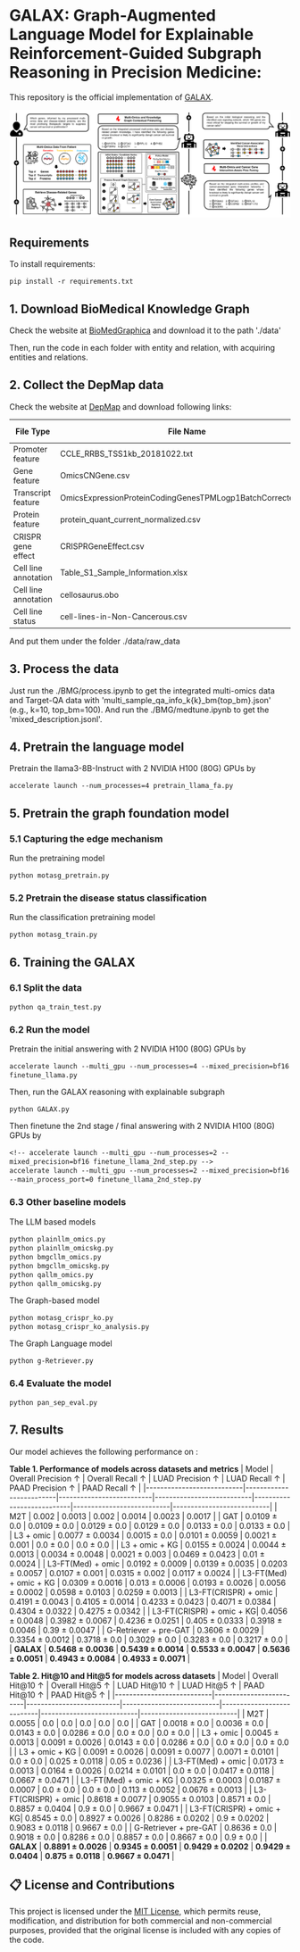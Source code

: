 # GALAX: Graph-Augmented Language Model for Explainable Reinforcement-Guided Subgraph Reasoning in Precision Medicine: 

This repository is the official implementation of [GALAX](). 

![Figure1](./Figures/Figure2.png)

## Requirements

To install requirements:

```setup
pip install -r requirements.txt
```

## 1. Download BioMedical Knowledge Graph
Check the website at [BioMedGraphica](https://github.com/FuhaiLiAiLab/BioMedGraphica) and download it to the path './data'

Then, run the code in each folder with entity and relation, with acquiring entities and relations.

## 2. Collect the DepMap data
Check the website at [DepMap](https://depmap.org/portal/data_page/?tab=overview) and download following links:

| **File Type**           | **File Name**                          | **Download Site**                                                                 |
|-------------------------|----------------------------------------|-----------------------------------------------------------------------------------|
| Promoter feature        | CCLE_RRBS_TSS1kb_20181022.txt          | [Link](https://depmap.org/portal/data_page/?tab=allData)                         |
| Gene feature            | OmicsCNGene.csv                        | [Link](https://depmap.org/portal/data_page/?tab=allData)                         |
| Transcript feature      | OmicsExpressionProteinCodingGenesTPMLogp1BatchCorrected.csv                  | [Link](https://depmap.org/portal/data_page/?tab=allData)                         |
| Protein feature         | protein_quant_current_normalized.csv   | [Link](https://depmap.org/portal/data_page/?tab=allData)                         |
| CRISPR gene effect      | CRISPRGeneEffect.csv                   | [Link](https://depmap.org/portal/data_page/?tab=allData)                         |
| Cell line annotation    | Table_S1_Sample_Information.xlsx       | [Link](https://depmap.org/portal/data_page/?tab=allData)                         |
| Cell line annotation    | cellosaurus.obo                        | [Link](https://ftp.expasy.org/databases/cellosaurus/cellosaurus.obo)            |
| Cell line status        | cell-lines-in-Non-Cancerous.csv        | [Link](https://depmap.org/portal/context/Non-Cancerous)                          |

And put them under the folder ./data/raw_data

## 3. Process the data
Just run the ./BMG/process.ipynb to get the integrated multi-omics data and Target-QA data with 'multi_sample_qa_info_k{k}_bm{top_bm}.json' (e.g., k=10, top_bm=100). And run the ./BMG/medtune.ipynb to get the 'mixed_description.jsonl'.

## 4. Pretrain the language model
Pretrain the llama3-8B-Instruct with 2 NVIDIA H100 (80G) GPUs by
```
accelerate launch --num_processes=4 pretrain_llama_fa.py
```

## 5. Pretrain the graph foundation model
### 5.1 Capturing the edge mechanism
Run the pretraining model
```
python motasg_pretrain.py
```

### 5.2 Pretrain the disease status classification
Run the classification pretraining model
```
python motasg_train.py
```

## 6. Training the GALAX
### 6.1 Split the data 
```
python qa_train_test.py
```


### 6.2 Run the model
Pretrain the initial answering with 2 NVIDIA H100 (80G) GPUs by
```
accelerate launch --multi_gpu --num_processes=4 --mixed_precision=bf16 finetune_llama.py
```

Then, run the GALAX reasoning with explainable subgraph
```
python GALAX.py
```

Then finetune the 2nd stage / final answering with 2 NVIDIA H100 (80G) GPUs by
```
<!-- accelerate launch --multi_gpu --num_processes=2 --mixed_precision=bf16 finetune_llama_2nd_step.py -->
accelerate launch --multi_gpu --num_processes=2 --mixed_precision=bf16 --main_process_port=0 finetune_llama_2nd_step.py
```


### 6.3 Other baseline models
The LLM based models
```
python plainllm_omics.py
python plainllm_omicskg.py
python bmgcllm_omics.py
python bmgcllm_omicskg.py
python qallm_omics.py
python qallm_omicskg.py
```

The Graph-based model
```
python motasg_crispr_ko.py
python motasg_crispr_ko_analysis.py
```

The Graph Language model
```
python g-Retriever.py
```


### 6.4 Evaluate the model
```
python pan_sep_eval.py
```

## 7. Results

Our model achieves the following performance on :

**Table 1. Performance of models across datasets and metrics**
| Model                      | Overall Precision ↑     | Overall Recall ↑        | LUAD Precision ↑         | LUAD Recall ↑            | PAAD Precision ↑         | PAAD Recall ↑            |
|---------------------------|-------------------------|--------------------------|---------------------------|---------------------------|---------------------------|---------------------------|
| M2T                       | 0.002                   | 0.0013                   | 0.002                     | 0.0014                    | 0.0023                    | 0.0017                    |
| GAT                       | 0.0109 ± 0.0            | 0.0109 ± 0.0             | 0.0129 ± 0.0              | 0.0129 ± 0.0              | 0.0133 ± 0.0              | 0.0133 ± 0.0              |
| L3 + omic                | 0.0077 ± 0.0034         | 0.0015 ± 0.0             | 0.0101 ± 0.0059           | 0.0021 ± 0.001            | 0.0 ± 0.0                 | 0.0 ± 0.0                 |
| L3 + omic + KG           | 0.0155 ± 0.0024         | 0.0044 ± 0.0013          | 0.0034 ± 0.0048           | 0.0021 ± 0.003            | 0.0469 ± 0.0423           | 0.01 ± 0.0024             |
| L3-FT(Med) + omic        | 0.0192 ± 0.0009         | 0.0139 ± 0.0035          | 0.0203 ± 0.0057           | 0.0107 ± 0.001            | 0.0315 ± 0.002            | 0.0117 ± 0.0024           |
| L3-FT(Med) + omic + KG   | 0.0309 ± 0.0016         | 0.013 ± 0.0006           | 0.0193 ± 0.0026           | 0.0056 ± 0.0002           | 0.0598 ± 0.0103           | 0.0259 ± 0.0013           |
| L3-FT(CRISPR) + omic     | 0.4191 ± 0.0043         | 0.4105 ± 0.0014          | 0.4233 ± 0.0423           | 0.4071 ± 0.0384           | 0.4304 ± 0.0322           | 0.4275 ± 0.0342           |
| L3-FT(CRISPR) + omic + KG| 0.4056 ± 0.0048         | 0.3982 ± 0.0067          | 0.4236 ± 0.0251           | 0.405 ± 0.0333            | 0.3918 ± 0.0046           | 0.39 ± 0.0047             |
| G-Retriever + pre-GAT    | 0.3606 ± 0.0029         | 0.3354 ± 0.0012          | 0.3718 ± 0.0              | 0.3029 ± 0.0              | 0.3283 ± 0.0              | 0.3217 ± 0.0              |
| **GALAX**                | **0.5468 ± 0.0036**     | **0.5439 ± 0.0014**      | **0.5533 ± 0.0047**       | **0.5636 ± 0.0051**       | **0.4943 ± 0.0084**       | **0.4933 ± 0.0071**       |



**Table 2. Hit@10 and Hit@5 for models across datasets**
| Model                      | Overall Hit@10 ↑        | Overall Hit@5 ↑         | LUAD Hit@10 ↑            | LUAD Hit@5 ↑             | PAAD Hit@10 ↑            | PAAD Hit@5 ↑             |
|---------------------------|-------------------------|--------------------------|---------------------------|---------------------------|---------------------------|---------------------------|
| M2T                       | 0.0055                  | 0.0                      | 0.0                       | 0.0                       | 0.0                       | 0.0                       |
| GAT                       | 0.0018 ± 0.0            | 0.0036 ± 0.0             | 0.0143 ± 0.0              | 0.0286 ± 0.0              | 0.0 ± 0.0                 | 0.0 ± 0.0                 |
| L3 + omic                | 0.0045 ± 0.0013         | 0.0091 ± 0.0026          | 0.0143 ± 0.0              | 0.0286 ± 0.0              | 0.0 ± 0.0                 | 0.0 ± 0.0                 |
| L3 + omic + KG           | 0.0091 ± 0.0026         | 0.0091 ± 0.0077          | 0.0071 ± 0.0101           | 0.0 ± 0.0                 | 0.025 ± 0.0118            | 0.05 ± 0.0236             |
| L3-FT(Med) + omic        | 0.0173 ± 0.0013         | 0.0164 ± 0.0026          | 0.0214 ± 0.0101           | 0.0 ± 0.0                 | 0.0417 ± 0.0118           | 0.0667 ± 0.0471           |
| L3-FT(Med) + omic + KG   | 0.0325 ± 0.0003         | 0.0187 ± 0.0007          | 0.0 ± 0.0                 | 0.0 ± 0.0                 | 0.113 ± 0.0052            | 0.0676 ± 0.0013           |
| L3-FT(CRISPR) + omic     | 0.8618 ± 0.0077         | 0.9055 ± 0.0103          | 0.8571 ± 0.0              | 0.8857 ± 0.0404           | 0.9 ± 0.0                 | 0.9667 ± 0.0471           |
| L3-FT(CRISPR) + omic + KG| 0.8545 ± 0.0            | 0.8927 ± 0.0026          | 0.8286 ± 0.0202           | 0.9 ± 0.0202              | 0.9083 ± 0.0118           | 0.9667 ± 0.0              |
| G-Retriever + pre-GAT    | 0.8636 ± 0.0            | 0.9018 ± 0.0             | 0.8286 ± 0.0              | 0.8857 ± 0.0              | 0.8667 ± 0.0              | 0.9 ± 0.0                 |
| **GALAX**                | **0.8891 ± 0.0026**     | **0.9345 ± 0.0051**      | **0.9429 ± 0.0202**       | **0.9429 ± 0.0404**       | **0.875 ± 0.0118**        | **0.9667 ± 0.0471**       |

 

## 📋 License and Contributions

This project is licensed under the [MIT License](LICENSE), which permits reuse, modification, and distribution for both commercial and non-commercial purposes, provided that the original license is included with any copies of the code.
